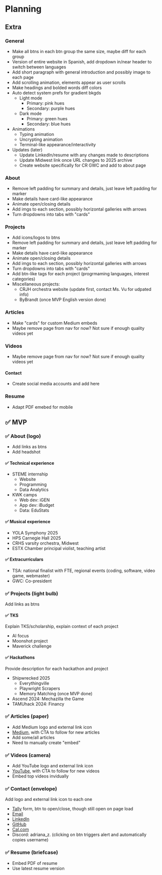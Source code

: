 # Planning

## Extra

### General
- Make all btns in each btn group the same size, maybe diff for each group
- Version of entire website in Spanish, add dropdown in/near header to switch between languages
- Add short paragraph with general introduction and possibly image to each page
- Add scrolling animation, elements appear as user scrolls
- Make headings and bolded words diff colors
- Auto detect system prefs for gradient bkgds
    - Light mode
        - Primary: pink hues
        - Secondary: purple hues
    - Dark mode
        - Primary: green hues
        - Secondary: blue hues
- Animations
    - Typing animation
    - Uncrypting animation
    - Terminal-like appearance/interactivity
- Updates (later)
    - Update LinkedIn/resume with any changes made to descriptions
    - Update Midwest link once URL changes to 2025 archive
    - Create website specifically for CR GWC and add to about page

### About
- Remove left padding for summary and details, just leave left padding for marker
- Make details have card-like appearance
- Animate open/closing details
- Add imgs to each section, possibly horizontal galleries with arrows
- Turn dropdowns into tabs with "cards"

### Projects
- Add icons/logos to btns
- Remove left padding for summary and details, just leave left padding for marker
- Make details have card-like appearance
- Animate open/closing details
- Add imgs to each section, possibly horizontal galleries with arrows
- Turn dropdowns into tabs with "cards"
- Add btn-like tags for each project (progrmaming languages, interest categories)
- Miscellaneous projects:
    - CRJH orchestra website (update first, contact Ms. Vu for udpated info)
    - ByBrandt (once MVP English version done)

### Articles
- Make "cards" for custom Medium embeds
- Maybe remove page from nav for now? Not sure if enough quality videos yet

### Videos
- Maybe remove page from nav for now? Not sure if enough quality videos yet

#### Contact
- Create social media accounts and add here

### Resume
- Adapt PDF emebed for mobile

## ✅ MVP

### ✅ About (logo)
- Add links as btns
- Add headshot

#### ✅ Technical experience
- STEME internship
    - Website
    - Programming
    - Data Analytics
- KWK camps
    - Web dev: iGEN
    - App dev: iBudget
    - Data: EduStats

#### ✅ Musical experience
- YOLA Symphony 2025
- HPS Carnegie Hall 2025
- CRHS varsity orchestra, Midwest
- ESTX Chamber principal violist, teaching artist

#### ✅ Extracurriculars
- TSA: national finalist with FTE, regional events (coding, software, video game, webmaster)
- GWC: Co-president

### ✅ Projects (light bulb)
Add links as btns

#### ✅ TKS
Explain TKS/scholarship, explain context of each project
- AI focus
- Moonshot project
- Maverick challenge

#### ✅ Hackathons
Provide description for each hackathon and project
- Shipwrecked 2025
    - Everythingville
    - Playwright Scrapers
    - Memory Matching (once MVP done)
- Ascend 2024: Mechazilla the Game
- TAMUhack 2024: Financy

### ✅ Articles (paper)
- Add Medium logo and external link icon
- [Medium](https://medium.com/@aszm), with CTA to follow for new articles
- Add some/all articles
- Need to manually create "embed"

### ✅ Videos (camera)
- Add YouTube logo and external link icon
- [YouTube](https://www.youtube.com/@aszm), with CTA to follow for new videos
- Embed top videos invidually

### ✅ Contact (envelope)
Add logo and external link icon to each one
- [Tally](https://tally.so/r/w77pK2) form, btn to open/close, though still open on page load
- [Email](mailto:adrianasofia.zambrano@gmail.com)
- [LinkedIn](https://www.linkedin.com/in/adrianazambrano2009)
- [GitHub](https://github.com/aszm101)
- [Cal.com](https://cal.com/adriana-zambrano-pyke96)
- Discord: adriana_z. (clicking on btn triggers alert and automatically copies username)

### ✅ Resume (briefcase)
- Embed PDF of resume
- Use latest resume version